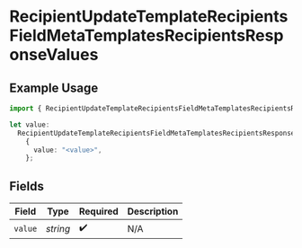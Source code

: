 # RecipientUpdateTemplateRecipientsFieldMetaTemplatesRecipientsResponseValues

## Example Usage

```typescript
import { RecipientUpdateTemplateRecipientsFieldMetaTemplatesRecipientsResponseValues } from "@documenso/sdk-typescript/models/operations";

let value:
  RecipientUpdateTemplateRecipientsFieldMetaTemplatesRecipientsResponseValues =
    {
      value: "<value>",
    };
```

## Fields

| Field              | Type               | Required           | Description        |
| ------------------ | ------------------ | ------------------ | ------------------ |
| `value`            | *string*           | :heavy_check_mark: | N/A                |